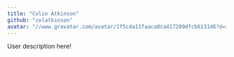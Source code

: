 ```yaml
---
title: "Colin Atkinson"
github: "colatkinson"
avatar: "//www.gravatar.com/avatar/1f5c4a11faaca0ca417209dfcb6131d6?d=identicon"
---
```


User description here!
